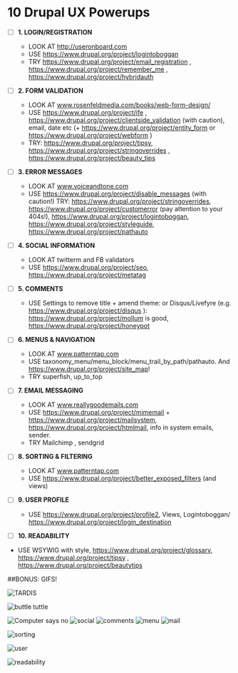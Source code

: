 # 10 Drupal UX Powerups

 
- [ ] **1.  LOGIN/REGISTRATION**
  - LOOK AT http://useronboard.com
  - USE https://www.drupal.org/project/logintoboggan
  - TRY https://www.drupal.org/project/email_registration , https://www.drupal.org/project/remember_me , https://www.drupal.org/project/hybridauth



- [ ] **2.  FORM VALIDATION**
  - LOOK AT www.rosenfeldmedia.com/books/web-form-design/
  - USE https://www.drupal.org/project/ife , https://www.drupal.org/project/clientside_validation (with caution), email, date etc (+ https://www.drupal.org/project/entity_form or https://www.drupal.org/project/webform )
  - TRY: https://www.drupal.org/project/tipsy, https://www.drupal.org/project/stringoverrides , https://www.drupal.org/project/beauty_tips


- [ ] **3.  ERROR MESSAGES**
  - LOOK AT www.voiceandtone.com 
  - USE https://www.drupal.org/project/disable_messages (with caution!)
  TRY: https://www.drupal.org/project/stringoverrides, https://www.drupal.org/project/customerror (pay attention to your 404s!), https://www.drupal.org/project/logintoboggan, https://www.drupal.org/project/styleguide, https://www.drupal.org/project/pathauto


- [ ] **4.  SOCIAL INFORMATION**
  - LOOK AT twitterm and FB validators
  - USE https://www.drupal.org/project/seo, https://www.drupal.org/project/metatag
 
- [ ] **5.  COMMENTS**
  - USE Settings to remove title + amend theme: or Disqus/Livefyre (e.g. https://www.drupal.org/project/disqus ): https://www.drupal.org/project/mollum is good, https://www.drupal.org/project/honeypot

 
- [ ] **6.  MENUS & NAVIGATION**
  - LOOK AT www.patterntap.com
  - USE taxonomy_menu/menu_block/menu_trail_by_path/pathauto. And https://www.drupal.org/project/site_map!
  - TRY superfish, up_to_top
 
- [ ] **7.  EMAIL MESSAGING**
  - LOOK AT www.reallygoodemails.com
  - USE https://www.drupal.org/project/mimemail + https://www.drupal.org/project/mailsystem, https://www.drupal.org/project/htmlmail, info in system emails, sender.
  - TRY Mailchimp , sendgrid

 
- [ ] **8.  SORTING & FILTERING**
  - LOOK AT www.patterntap.com
  - USE https://www.drupal.org/project/better_exposed_filters (and views)
 
- [ ] **9.  USER PROFILE**
  - USE https://www.drupal.org/project/profile2, Views, Logintoboggan/ https://www.drupal.org/project/login_destination
 
- [ ] **10. READABILITY**
- USE WSYWIG with style, https://www.drupal.org/project/glossary, https://www.drupal.org/project/tipsy , https://www.drupal.org/project/beautytips


##BONUS: GIFS!

![TARDIS](https://cloud.githubusercontent.com/assets/1223264/6429046/8fca9440-bfb2-11e4-80ff-6ecaa7947730.gif)

![buttle tuttle](https://cloud.githubusercontent.com/assets/1223264/6429040/8fb7471e-bfb2-11e4-8da1-f60c880b0be7.gif) 
 
![Computer says no](https://cloud.githubusercontent.com/assets/1223264/6429045/8fca735c-bfb2-11e4-8484-ffbfacc3c4e7.gif)
![social](https://cloud.githubusercontent.com/assets/1223264/6429044/8fc9f832-bfb2-11e4-983e-d254061f5720.gif)
![comments](https://cloud.githubusercontent.com/assets/1223264/6429047/8fcb1366-bfb2-11e4-8432-938b9359f77a.gif)
![menu](https://cloud.githubusercontent.com/assets/1223264/6429043/8fc81918-bfb2-11e4-8c0d-d5c588bec520.gif)
![mail](https://cloud.githubusercontent.com/assets/1223264/6429039/8fb6b934-bfb2-11e4-908b-55c8a305402d.gif)

![sorting](https://cloud.githubusercontent.com/assets/1223264/6429038/8fb647d8-bfb2-11e4-99c0-d8d4dd095980.gif)

![user](https://cloud.githubusercontent.com/assets/1223264/6429075/46c3ad2a-bfb4-11e4-8c3b-c902fe4b18fe.gif)



![readability](https://cloud.githubusercontent.com/assets/1223264/6429041/8fb75286-bfb2-11e4-923d-678c50457001.gif)


